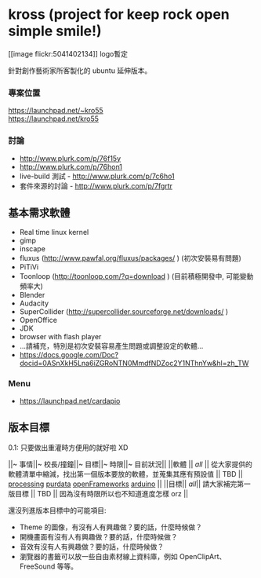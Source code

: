 # kross (project for keep rock open simple smile!)


[[image flickr:5041402134]]
logo暫定

針對創作藝術家所客製化的 ubuntu 延伸版本。

### 專案位置

<https://launchpad.net/~kro55>  
<https://launchpad.net/kro55>  

### 討論

* <http://www.plurk.com/p/76f15y>  
* <http://www.plurk.com/p/76hon1>  
* live-build 測試 - <http://www.plurk.com/p/7c6ho1>  
* 套件來源的討論 - <http://www.plurk.com/p/7fgrtr>  

## 基本需求軟體


* Real time linux kernel
* gimp
* inscape
* fluxus (<http://www.pawfal.org/fluxus/packages/>  ) (初次安裝易有問題)
* PiTiVi
* Toonloop (<http://toonloop.com/?q=download>  ) (目前積極開發中, 可能變動頻率大)
* Blender
* Audacity
* SuperCollider (<http://supercollider.sourceforge.net/downloads/>  )
* OpenOffice
* JDK
* browser with flash player
* ...請補充，特別是初次安裝容易產生問題或調整設定的軟體...
* <https://docs.google.com/Doc?docid=0ASnXkH5Lna6iZGRoNTN0MmdfNDZoc2Y1NThnYw&hl=zh_TW>  

### Menu

* <https://launchpad.net/cardapio>  

## 版本目標


0.1: 只要做出重灌時方便用的就好啦  XD

||~ 事情||~ 校長/撞鐘||~ 目標||~ 時限||~ 目前狀況||
||軟體 || *all* || 從大家提供的軟體清單中縮減，找出第一個版本要放的軟體，並蒐集其應有預設值 || TBD ||  [processing](http://processing.org/) [purdata](http://puredata.info/) [openFrameworks](http://www.openframeworks.cc/) [arduino](http://arduino.cc/) ||
||目標|| *all*|| 請大家補完第一版目標 || TBD || 因為沒有時限所以也不知道進度怎樣 orz ||

還沒列進版本目標中的可能項目:
* Theme 的圖像，有沒有人有興趣做？要的話，什麼時候做？
* 開機畫面有沒有人有興趣做？要的話，什麼時候做？
* 音效有沒有人有興趣做？要的話，什麼時候做？
* 瀏覽器的書籤可以放一些自由素材線上資料庫，例如 OpenClipArt、FreeSound 等等。